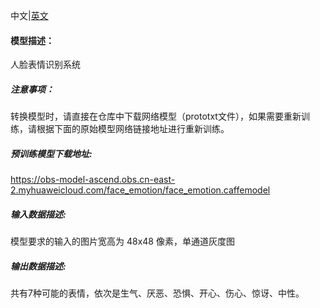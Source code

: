 中文|[英文](README_en.md)
#### 模型描述：

人脸表情识别系统

##### 注意事项：
转换模型时，请直接在仓库中下载网络模型（prototxt文件），如果需要重新训练，请根据下面的原始模型网络链接地址进行重新训练。

##### 预训练模型下载地址:
https://obs-model-ascend.obs.cn-east-2.myhuaweicloud.com/face_emotion/face_emotion.caffemodel

##### 输入数据描述:

模型要求的输入的图片宽高为 48x48 像素，单通道灰度图

##### 输出数据描述:

共有7种可能的表情，依次是生气、厌恶、恐惧、开心、伤心、惊讶、中性。